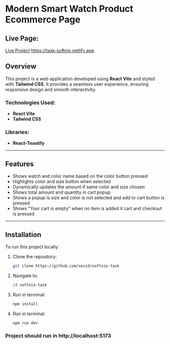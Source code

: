 # Modern Smart Watch Product Ecommerce Page

## Live Page:
[Live Project](#)  https://task-softnio.netlify.app

## Overview

This project is a web application developed using **React Vite** and styled with **Tailwind CSS**. It provides a seamless user experience, ensuring responsive design and smooth interactivity.

### Technologies Used:
- **React Vite**
- **Tailwind CSS**

### Libraries:
- **React-Toastify**

---

## Features

- Shows watch and color name based on the color button pressed
- Highlights color and size button when selected
- Dynamically updates the amount if same color and size chosen
- Shows total amount and quantity in cart popup
- Shows a popup is size and color is not selected and add to cart button is pressed
- Shows "Your cart is empty" when no item is added it cart and checkout is pressed

---

## Installation

To run this project locally:

1. Clone the repository:
   ```bash
   git clone https://github.com/sezid/softnio-task
2. Navigate to:
   ```bash
   cd softnio-task
3. Run in terminal:
   ```bash
   npm install
4. Run in terminal:
   ```bash
   npm run dev
### Project should run in **http://localhost:5173**




